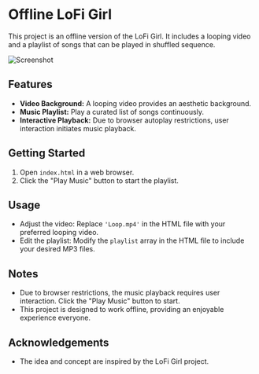 # Offline LoFi Girl

This project is an offline version of the LoFi Girl. It includes a looping video and a playlist of songs that can be played in shuffled sequence.

![Screenshot](https://i.ibb.co/Bn6qDqW/Capture.png)

## Features

- **Video Background:** A looping video provides an aesthetic background.
- **Music Playlist:** Play a curated list of songs continuously.
- **Interactive Playback:** Due to browser autoplay restrictions, user interaction initiates music playback.

## Getting Started

1. Open `index.html` in a web browser.
2. Click the "Play Music" button to start the playlist.

## Usage

- Adjust the video: Replace `'Loop.mp4'` in the HTML file with your preferred looping video.
- Edit the playlist: Modify the `playlist` array in the HTML file to include your desired MP3 files.

## Notes

- Due to browser restrictions, the music playback requires user interaction. Click the "Play Music" button to start.
- This project is designed to work offline, providing an enjoyable experience everyone.

## Acknowledgements

- The idea and concept are inspired by the LoFi Girl project.

